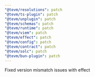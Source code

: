 ```yaml
---
"@tevm/resolutions": patch
"@tevm/ts-plugin": patch
"@tevm/unplugin": patch
"@tevm/schemas": patch
"@tevm/runtime": patch
"@tevm/viem": patch
"@tevm/effect": patch
"@tevm/config": patch
"@tevm/contract": patch
"@tevm/solc": patch
"@tevm/bun-plugin": patch
---
```


Fixed version mismatch issues with effect
